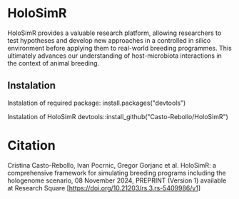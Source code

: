 # HoloSimR
HoloSimR provides a valuable research platform, allowing researchers to test hypotheses and develop new approaches in a controlled in silico environment before applying them to real-world breeding programmes. This ultimately advances our understanding of host-microbiota interactions in the context of animal breeding.

## Instalation
Instalation of required package:
install.packages("devtools")

Instalation of HoloSimR
devtools::install_github("Casto-Rebollo/HoloSimR")

# Citation
Cristina Casto-Rebollo, Ivan Pocrnic, Gregor Gorjanc et al. HoloSimR: a comprehensive framework for simulating breeding programs including the hologenome scenario, 08 November 2024, PREPRINT (Version 1) available at Research Square [https://doi.org/10.21203/rs.3.rs-5409986/v1]
